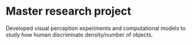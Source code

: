 # Master research project
Developed visual perception experiments and computational models to study how human discriminate density/number of objects.
